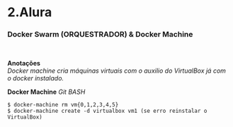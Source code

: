 # 2.Alura

### Docker Swarm (ORQUESTRADOR) & Docker Machine
<br />

**Anotações**<br>
    *Docker machine cria máquinas virtuais com o auxilio do VirtualBox já com o docker instalado.*
<br />

**Docker Machine**
*Git BASH*
```
$ docker-machine rm vm{0,1,2,3,4,5}
$ docker-machine create -d virtualbox vm1 (se erro reinstalar o VirtualBox)
```
<br />